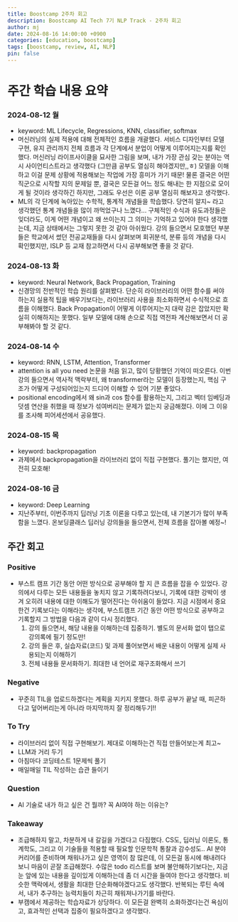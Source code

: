 ```yaml
---
title: Boostcamp 2주차 회고
description: Boostcamp AI Tech 7기 NLP Track - 2주차 회고
author: mj
date: 2024-08-16 14:00:00 +0900
categories: [education, boostcamp]
tags: [boostcamp, review, AI, NLP]
pin: false
---
```

# 주간 학습 내용 요약

### 2024-08-12 월
- keyword: ML Lifecycle, Regressions, KNN, classifier, softmax
- 머신러닝의 실제 적용에 대해 전체적인 흐름을 개괄했다. 서비스 디자인부터 모델 구현, 유지 관리까지 전체 흐름과 각 단계에서 분업이 어떻게 이루어지는지를 확인했다. 머신러닝 라이프사이클을 묘사한 그림을 보며, 내가 가장 관심 갖는 분야는 역시 사이언티스트라고 생각했다 (그만큼 공부도 열심히 해야겠지만,,ㅎ) 모델을 이해하고 이걸 문제 상황에 적용해보는 작업에 가장 흥미가 가기 때문! 물론 결국은 어떤 직군으로 시작할 지의 문제일 뿐, 결국은 모든걸 어느 정도 해내는 한 지점으로 모이게 될 것이라 생각하긴 하지만, 그래도 우선은 이론 공부 열심히 해보자고 생각했다.
- ML의 각 단계에 녹아있는 수학적, 통계적 개념들을 학습했다. 당연히 알지~ 라고 생각했던 통계 개념들을 많이 까먹었구나 느꼈다... 구체적인 수식과 유도과정들은 잊더라도, 이게 어떤 개념이고 왜 쓰이는지 그 의미는 기억하고 있어야 한다 생각했는데, 지금 상태에서는 그렇지 못한 것 같아 아쉬웠다. 강의 들으면서 모호했던 부분들은 학교에서 썼던 전공교재들을 다시 살펴보며 회귀분석, 분류 등의 개념을 다시 확인했지만, ISLP 등 교재 참고하면서 다시 공부해보면 좋을 것 같다.

### 2024-08-13 화
- keyword: Neural Network, Back Propagation, Training
- 신경망의 전반적인 학습 원리를 살펴봤다. 단순히 라이브러리의 어떤 함수를 써야 하는지 실용적 팁을 배우기보다는, 라이브러리 사용을 최소화하면서 수식적으로 흐름을 이해했다. Back Propagation이 어떻게 이루어지는지 대략 감은 잡았지만 확실히 이해하지는 못했다. 일부 모델에 대해 손으로 직접 역전파 계산해보면서 더 공부해봐야 할 것 같다.

### 2024-08-14 수
- keyword: RNN, LSTM, Attention, Transformer
- attention is all you need 논문을 처음 읽고, 많이 당황했던 기억이 떠오른다. 이번 강의 들으면서 역사적 맥락부터, 왜 transformer라는 모델이 등장했는지, 핵심 구조가 어떻게 구성되어있는지 드디어 이해할 수 있어 기분 좋았다.
- positional encoding에서 왜 sin과 cos 함수를 활용하는지, 그리고 벡터 임베딩과 덧셈 연산을 취했을 때 정보가 섞여버리는 문제가 없는지 궁금해졌다. 이에 그 이유를 조사해 피어세션에서 공유했다.

### 2024-08-15 목
- keyword: backpropagation
- 과제에서 backpropagation을 라이브러리 없이 직접 구현했다. 풀기는 했지만, 여전히 모호해!

### 2024-08-16 금
- keyword: Deep Learning
- 지난주부터, 이번주까지 딥러닝 기초 이론을 다루고 있는데, 내 기본기가 많이 부족함을 느꼈다. 온보딩클래스 딥러닝 강의들을 들으면서, 전체 흐름을 잡아볼 예정~!


## 주간 회고

### Positive
- 부스트 캠프 기간 동안 어떤 방식으로 공부해야 할 지 큰 흐름을 잡을 수 있었다. 강의에서 다루는 모든 내용들을 놓치지 않고 기록하려다보니, 기록에 대한 강박이 생겨 오히려 내용에 대한 이해도가 떨어진다는 아쉬움이 들었다. 지금 시점에서 중요한건 기록보다는 이해라는 생각에, 부스트캠프 기간 동안 어떤 방식으로 공부하고 기록할지 그 방법을 다음과 같이 다시 정리했다.
    1. 강의 들으면서, 해당 내용을 이해하는데 집중하기. 별도의 문서화 없이 탭으로 강의록에 필기 정도만!
    2. 강의 들은 후, 실습자료(코드) 및 과제 풀어보면서 배운 내용이 어떻게 실제 사용되는지 이해하기
    3. 전체 내용들 문서화하기. 최대한 내 언어로 재구조화해서 쓰기

### Negative
- 꾸준히 TIL을 업로드하겠다는 계획을 지키지 못했다. 하루 공부가 끝날 때, 피곤하다고 덮어버리는게 아니라 마지막까지 잘 정리해두기!!

### To Try
- 라이브러리 없이 직접 구현해보기. 제대로 이해하는건 직접 만들어보는게 최고~
- LLM과 거리 두기
- 아침마다 코딩테스트 1문제씩 풀기
- 매일매일 TIL 작성하는 습관 들이기

### Question
- AI 기술로 내가 하고 싶은 건 뭘까? 꼭 AI여야 하는 이유는?

### Takeaway
- 조급해하지 말고, 차분하게 내 갈길을 가겠다고 다짐했다. CS도, 딥러닝 이론도, 통계학도, 그리고 이 기술들을 적용할 때 필요할 인문학적 통찰과 감수성도.. AI 분야 커리어를 준비하며 채워나가고 싶은 영역이 참 많은데, 이 모든걸 동시에 해내려다보니 마음이 곧잘 조급해졌다. 수많은 todo 리스트를 보며 불안해하기보다는, 지금 눈 앞에 있는 내용을 깊이있게 이해하는데 좀 더 시간을 들여야 한다고 생각했다. 비슷한 맥락에서, 생활을 최대한 단순화해야겠다고도 생각했다. 반복되는 루틴 속에서, 내가 추구하는 능력치들이 차근히 채워져나가기를 바란다.
- 부캠에서 제공하는 학습자료가 상당하다. 이 모든걸 완벽히 소화하겠다는건 욕심이고, 효과적인 선택과 집중이 필요하겠다고 생각했다.
